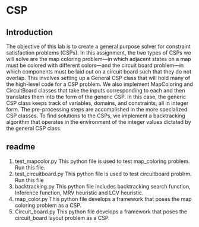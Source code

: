 # CSP
## Introduction
The objective of this lab is to create a general purpose solver for constraint satisfaction problems (CSPs). In this assignment, the two types of CSPs we will solve are the map coloring problem—in which adjacent states on a map must be colored with different colors—and the circuit board problem—in which components must be laid out on a circuit board such that they do not overlap.
This involves setting up a General CSP class that will hold many of the high-level code for a CSP problem. We also implement MapColoring and CircuitBoard classes that take the inputs corresponding to each and then translates them into the form of the generic CSP. In this case, the generic CSP class keeps track of variables, domains, and constraints, all in integer form. The pre-processing steps are accomplished in the more specialized CSP classes.
To find solutions to the CSPs, we implement a backtracking algorithm that operates in the environment of the integer values dictated by the general CSP class.

## readme
1. test_mapcolor.py
This python file is used to test map_coloring problem. Run this file.
2. test_circuitboard.py
This python file is used to test circuitboard problrm. Run this file
3. backtracking.py
This python file includes backtracking search function, Inference function, MRV heuristic and LCV heuristic.
4. map_color.py
This python file develops a framework that poses the map coloring problem as a CSP.
5. Circuit_board.py
This python file develops a framework that poses the circuit_board layout problem as a CSP.
